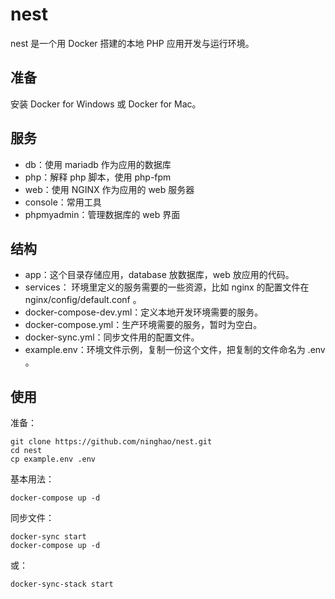 # nest

nest 是一个用 Docker 搭建的本地 PHP 应用开发与运行环境。

## 准备

安装 Docker for Windows 或 Docker for Mac。

## 服务

* db：使用 mariadb 作为应用的数据库
* php：解释 php 脚本，使用 php-fpm
* web：使用 NGINX 作为应用的 web 服务器
* console：常用工具
* phpmyadmin：管理数据库的 web 界面

## 结构

* app：这个目录存储应用，database 放数据库，web 放应用的代码。
* services： 环境里定义的服务需要的一些资源，比如 nginx 的配置文件在 nginx/config/default.conf 。
* docker-compose-dev.yml：定义本地开发环境需要的服务。
* docker-compose.yml：生产环境需要的服务，暂时为空白。
* docker-sync.yml：同步文件用的配置文件。
* example.env：环境文件示例，复制一份这个文件，把复制的文件命名为 .env 。

## 使用

准备：

```
git clone https://github.com/ninghao/nest.git
cd nest
cp example.env .env
```

基本用法：

```
docker-compose up -d
```

同步文件：

```
docker-sync start
docker-compose up -d
```

或：

```
docker-sync-stack start
```
